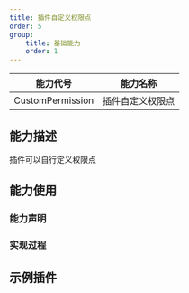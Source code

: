 ```yaml
---
title: 插件自定义权限点
order: 5
group:
    title: 基础能力
    order: 1
---
```


| 能力代号         | 能力名称         |
| ---------------- | ---------------- |
| CustomPermission | 插件自定义权限点 |

## 能力描述

插件可以自行定义权限点



## 能力使用



### 能力声明




### 实现过程



## 示例插件

